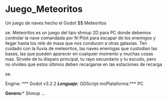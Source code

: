 # Juego_Meteoritos
Un juego de naves hecho el Godot
$$ Meteoritos

se.
Meteoritos es un juego del tipo shmup 2D para PC donde debemos controlar
la nave comandada por N-Pilot para escapar de los enemigos y llegar
hasta los rele de masa que nos conducen a otras galaxias. Ten cuidado
con la lluvia de meteoritos, las naves enemigas que custodian las bases,
las que pueden aparecer en cualquier momento y muchas cosas mas. Sírvete
de tu disparo principal, tu rayo secundario y tu escudo, pero no olvides
que estos últimos deben recargarse en las estaciones de recarga

se.

Engine: *** Godot v3.2.2
***Lenguaje:*** GDScript
moPlataforma:*** PC

**Genero:*** Shmup
...

